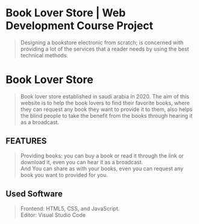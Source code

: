 # Book Lover Store | Web Development Course Project

> Designing a bookstore electronic from scratch; is concerned with 
providing a lot of the services that a reader needs by using the best 
technical methods.

# Book Lover Store
> Book lover store established in saudi arabia in 2020.
The aim of this website is to help the book lovers to find their favorite books,
where they can request any book they want to provide it to them,
also helps the blind people to take the benefit from the books through hearing it as a broadcast.

## FEATURES
> Providing books: you can buy a book or read it through the link or download it, even you can hear it as a broadcast.<br />
And You can share as with your books, even you can request any book you want to provided for you.

## Used Software
> Frontend: HTML5, CSS, and JavaScript. <br />
Editor: Visual Studio Code<br />
